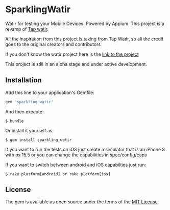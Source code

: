 # SparklingWatir

Watir for testing your Mobile Devices. Powered by Appium.
This project is a revamp of [Tap watir](https://github.com/watir/tap_watir).

All the inspiration from this project is taking from Tap Watir, so all the credit goes
to the original creators and contributors

If you don't know the watir project here is the [link to the project](http://watir.com/)

This project is still in an alpha stage and under active development.

## Installation

Add this line to your application's Gemfile:

```ruby
gem 'sparkling_watir'
```

And then execute:

    $ bundle

Or install it yourself as:

    $ gem install sparkling_watir

If you want to run the tests on iOS just create a simulator that is an iPhone 8 with os 15.5 or you can change 
the capabilities in spec/config/caps

If you want to switch between android and iOS capabilties just run:

    $ rake platform[android] or rake platform[ios]


## License

The gem is available as open source under the terms of the [MIT License](https://opensource.org/licenses/MIT).
